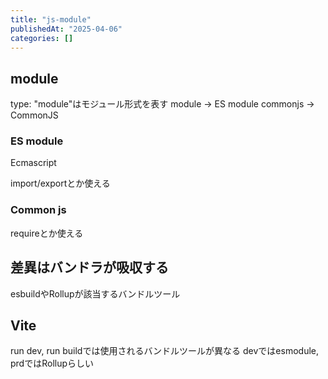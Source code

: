 ```yaml
---
title: "js-module"
publishedAt: "2025-04-06"
categories: []
---
```


## module

type: "module"はモジュール形式を表す
module → ES module
commonjs → CommonJS


### ES module

Ecmascript

import/exportとか使える

### Common js

requireとか使える


## 差異はバンドラが吸収する

esbuildやRollupが該当するバンドルツール

## Vite

run dev, run buildでは使用されるバンドルツールが異なる
devではesmodule, prdではRollupらしい
